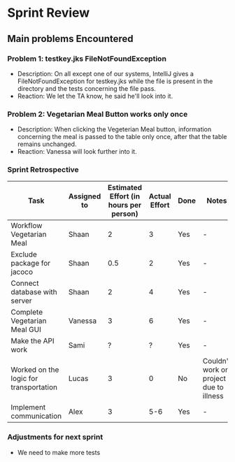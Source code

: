 # Sprint Review

## Main problems Encountered

### Problem 1: testkey.jks FileNotFoundException
 - Description: On all except one of our systems, IntelliJ gives a FileNotFoundException for testkey.jks while the file is present in the directory and the tests concerning the file pass.
 - Reaction: We let the TA know, he said he'll look into it.

### Problem 2: Vegetarian Meal Button works only once
 - Description: When clicking the Vegeterian Meal button, information concerning the meal is passed to the table only once, after that the table remains unchanged.
 - Reaction: Vanessa will look further into it. 

### Sprint Retrospective
 | Task | Assigned to | Estimated Effort (in hours per person) | Actual Effort | Done | Notes |
 | ---- | ----------- | -------------------------------------- | ------------- | ---- | ----- |
 | Workflow Vegetarian Meal | Shaan | 2 | 3 | Yes | - |
 | Exclude package for jacoco | Shaan | 0.5 | 2 | Yes | - |
 | Connect database with server | Shaan | 2 | 4 | Yes | - | 
 | Complete Vegetarian Meal GUI | Vanessa | 3 | 6 | Yes | - |
 | Make the API work | Sami | ? | ? | Yes | - | 
 | Worked on the logic for transportation | Lucas | 3 | 0 | No | Couldn't work on project due to illness | 
 | Implement communication | Alex | 3 | 5-6 | Yes | - |
 
### Adjustments for next sprint
 - We need to make more tests 